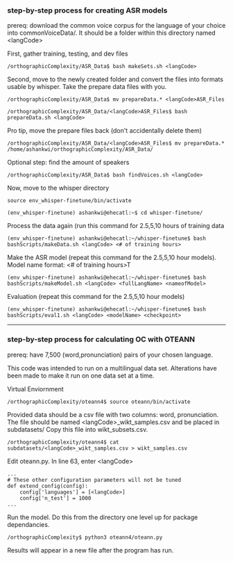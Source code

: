 ### step-by-step process for creating ASR models

prereq: download the common voice corpus for the language of your choice into commonVoiceData/.
It should be a folder within this directory named \<langCode\>


First, gather training, testing, and dev files 

	/orthographicComplexity/ASR_Data$ bash makeSets.sh <langCode>

Second, move to the newly created folder and convert the files into formats usable by whisper. Take the prepare data files with you.

	/orthographicComplexity/ASR_Data$ mv prepareData.* <langCode>ASR_Files

	/orthographicComplexity/ASR_Data/<langCode>ASR_Files$ bash prepareData.sh <langCode>

Pro tip, move the prepare files back (don't accidentally delete them) 

	/orthographicComplexity/ASR_Data/<langCode>ASR_Files$ mv prepareData.* /home/ashankwi/orthographicComplexity/ASR_Data/
	

Optional step: find the amount of speakers

	/orthographicComplexity/ASR_Data$ bash findVoices.sh <langCode>


Now, move to the whisper directory 

	source env_whisper-finetune/bin/activate

	(env_whisper-finetune) ashankwi@ehecatl:~$ cd whisper-finetune/

Process the data again (run this command for 2.5,5,10 hours of training data

	(env_whisper-finetune) ashankwi@ehecatl:~/whisper-finetune$ bash bashScripts/makeData.sh <langCode> <# of training hours>

Make the ASR model (repeat this command for the 2.5,5,10 hour models).
Model name format: <langCode><# of training hours>T

	(env_whisper-finetune) ashankwi@ehecatl:~/whisper-finetune$ bash bashScripts/makeModel.sh <langCode> <fullLangName> <nameofModel>

Evaluation (repeat this command for the 2.5,5,10 hour models)

	(env_whisper-finetune) ashankwi@ehecatl:~/whisper-finetune$ bash bashScripts/eval1.sh <langCode> <modelName> <checkpoint>


***

### step-by-step process for calculating OC with OTEANN

prereq: have 7,500 (word,pronunciation) pairs of your chosen language. 

This code was intended to run on a multilingual data set. Alterations have been made to make it run on one data set at a time. 

Virtual Enviornment

	/orthographicComplexity/oteann4$ source oteann/bin/activate

Provided data should be a csv file with two columns: word, pronunciation. The file should be named \<langCode\>_wikt_samples.csv and be placed in subdatasets/
Copy this file into wikt_subsets.csv. 

	/orthographicComplexity/oteann4$ cat subdatasets/<langCode>_wikt_samples.csv > wikt_samples.csv 

Edit oteann.py. In line 63, enter \<langCode\>
	
	...
	# These other configuration parameters will not be tuned
	def extend_config(config): 
    	config['languages'] = [<langCode>]
    	config['n_test'] = 1000 
	...

Run the model. Do this from the directory one level up for package dependancies. 

	/orthographicComplexity$ python3 oteann4/oteann.py 

Results will appear in a new file after the program has run. 
